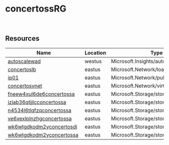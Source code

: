 # concertossRG 
 
## Resources


| Name | Location | Type |
| --- | --- | --- |
| [autoscalewad](autoscalewad--1673187369.md)  | westus  | Microsoft.Insights/autoscalesettings  |
| [concertoslb](concertoslb-2127450025.md)  | eastus  | Microsoft.Network/loadBalancers  |
| [ip01](ip01-1378229347.md)  | eastus  | Microsoft.Network/publicIPAddresses  |
| [concertosvnet](concertosvnet-1359435699.md)  | eastus  | Microsoft.Network/virtualNetworks  |
| [fneew4xul6de6concertossa](fneew4xul6de6concertossa--239369823.md)  | eastus  | Microsoft.Storage/storageAccounts  |
| [jzjab36qtjjlcconcertossa](jzjab36qtjjlcconcertossa--1594106381.md)  | eastus  | Microsoft.Storage/storageAccounts  |
| [n4534l6tlqfzqconcertossa](n4534l6tlqfzqconcertossa-1236788239.md)  | eastus  | Microsoft.Storage/storageAccounts  |
| [ve6xexlplnzhgconcertossa](ve6xexlplnzhgconcertossa--1297036005.md)  | eastus  | Microsoft.Storage/storageAccounts  |
| [wk6wtgdkodm2yconcertosdi](wk6wtgdkodm2yconcertosdi-249736238.md)  | eastus  | Microsoft.Storage/storageAccounts  |
| [wk6wtgdkodm2yconcertossa](wk6wtgdkodm2yconcertossa--1326666025.md)  | eastus  | Microsoft.Storage/storageAccounts  |
